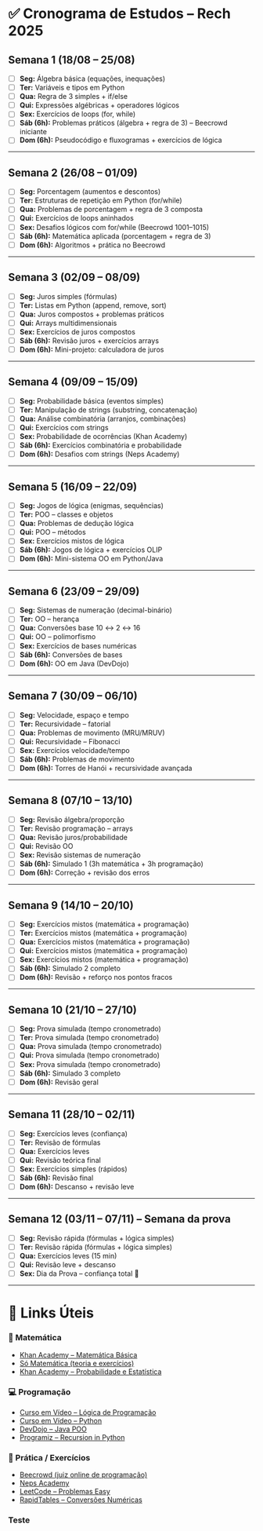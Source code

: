 # ✅ Cronograma de Estudos – Rech 2025

## Semana 1 (18/08 – 25/08)
- [ ] **Seg:** Álgebra básica (equações, inequações)  
- [ ] **Ter:** Variáveis e tipos em Python  
- [ ] **Qua:** Regra de 3 simples + if/else  
- [ ] **Qui:** Expressões algébricas + operadores lógicos  
- [ ] **Sex:** Exercícios de loops (for, while)  
- [ ] **Sáb (6h):** Problemas práticos (álgebra + regra de 3) – Beecrowd iniciante  
- [ ] **Dom (6h):** Pseudocódigo e fluxogramas + exercícios de lógica 

---

## Semana 2 (26/08 – 01/09)
- [ ] **Seg:** Porcentagem (aumentos e descontos)  
- [ ] **Ter:** Estruturas de repetição em Python (for/while)  
- [ ] **Qua:** Problemas de porcentagem + regra de 3 composta  
- [ ] **Qui:** Exercícios de loops aninhados  
- [ ] **Sex:** Desafios lógicos com for/while (Beecrowd 1001–1015)  
- [ ] **Sáb (6h):** Matemática aplicada (porcentagem + regra de 3)  
- [ ] **Dom (6h):** Algoritmos + prática no Beecrowd  

---

## Semana 3 (02/09 – 08/09)
- [ ] **Seg:** Juros simples (fórmulas)  
- [ ] **Ter:** Listas em Python (append, remove, sort)  
- [ ] **Qua:** Juros compostos + problemas práticos  
- [ ] **Qui:** Arrays multidimensionais  
- [ ] **Sex:** Exercícios de juros compostos  
- [ ] **Sáb (6h):** Revisão juros + exercícios arrays  
- [ ] **Dom (6h):** Mini-projeto: calculadora de juros  

---

## Semana 4 (09/09 – 15/09)
- [ ] **Seg:** Probabilidade básica (eventos simples)  
- [ ] **Ter:** Manipulação de strings (substring, concatenação)  
- [ ] **Qua:** Análise combinatória (arranjos, combinações)  
- [ ] **Qui:** Exercícios com strings  
- [ ] **Sex:** Probabilidade de ocorrências (Khan Academy)  
- [ ] **Sáb (6h):** Exercícios combinatória e probabilidade  
- [ ] **Dom (6h):** Desafios com strings (Neps Academy)  

---

## Semana 5 (16/09 – 22/09)
- [ ] **Seg:** Jogos de lógica (enigmas, sequências)  
- [ ] **Ter:** POO – classes e objetos  
- [ ] **Qua:** Problemas de dedução lógica  
- [ ] **Qui:** POO – métodos  
- [ ] **Sex:** Exercícios mistos de lógica  
- [ ] **Sáb (6h):** Jogos de lógica + exercícios OLIP  
- [ ] **Dom (6h):** Mini-sistema OO em Python/Java  

---

## Semana 6 (23/09 – 29/09)
- [ ] **Seg:** Sistemas de numeração (decimal-binário)  
- [ ] **Ter:** OO – herança  
- [ ] **Qua:** Conversões base 10 ↔ 2 ↔ 16  
- [ ] **Qui:** OO – polimorfismo  
- [ ] **Sex:** Exercícios de bases numéricas  
- [ ] **Sáb (6h):** Conversões de bases  
- [ ] **Dom (6h):** OO em Java (DevDojo)  

---

## Semana 7 (30/09 – 06/10)
- [ ] **Seg:** Velocidade, espaço e tempo  
- [ ] **Ter:** Recursividade – fatorial  
- [ ] **Qua:** Problemas de movimento (MRU/MRUV)  
- [ ] **Qui:** Recursividade – Fibonacci  
- [ ] **Sex:** Exercícios velocidade/tempo  
- [ ] **Sáb (6h):** Problemas de movimento  
- [ ] **Dom (6h):** Torres de Hanói + recursividade avançada  

---

## Semana 8 (07/10 – 13/10)
- [ ] **Seg:** Revisão álgebra/proporção  
- [ ] **Ter:** Revisão programação – arrays  
- [ ] **Qua:** Revisão juros/probabilidade  
- [ ] **Qui:** Revisão OO  
- [ ] **Sex:** Revisão sistemas de numeração  
- [ ] **Sáb (6h):** Simulado 1 (3h matemática + 3h programação)  
- [ ] **Dom (6h):** Correção + revisão dos erros  

---

## Semana 9 (14/10 – 20/10)
- [ ] **Seg:** Exercícios mistos (matemática + programação)  
- [ ] **Ter:** Exercícios mistos (matemática + programação)  
- [ ] **Qua:** Exercícios mistos (matemática + programação)  
- [ ] **Qui:** Exercícios mistos (matemática + programação)  
- [ ] **Sex:** Exercícios mistos (matemática + programação)  
- [ ] **Sáb (6h):** Simulado 2 completo  
- [ ] **Dom (6h):** Revisão + reforço nos pontos fracos  

---

## Semana 10 (21/10 – 27/10)
- [ ] **Seg:** Prova simulada (tempo cronometrado)  
- [ ] **Ter:** Prova simulada (tempo cronometrado)  
- [ ] **Qua:** Prova simulada (tempo cronometrado)  
- [ ] **Qui:** Prova simulada (tempo cronometrado)  
- [ ] **Sex:** Prova simulada (tempo cronometrado)  
- [ ] **Sáb (6h):** Simulado 3 completo  
- [ ] **Dom (6h):** Revisão geral  

---

## Semana 11 (28/10 – 02/11)
- [ ] **Seg:** Exercícios leves (confiança)  
- [ ] **Ter:** Revisão de fórmulas  
- [ ] **Qua:** Exercícios leves  
- [ ] **Qui:** Revisão teórica final  
- [ ] **Sex:** Exercícios simples (rápidos)  
- [ ] **Sáb (6h):** Revisão final  
- [ ] **Dom (6h):** Descanso + revisão leve  

---

## Semana 12 (03/11 – 07/11) – Semana da prova
- [ ] **Seg:** Revisão rápida (fórmulas + lógica simples)  
- [ ] **Ter:** Revisão rápida (fórmulas + lógica simples)  
- [ ] **Qua:** Exercícios leves (15 min)  
- [ ] **Qui:** Revisão leve + descanso  
- [ ] **Sex:** Dia da Prova – confiança total 💪  

---

# 🔗 Links Úteis

### 📘 Matemática
- [Khan Academy – Matemática Básica](https://pt.khanacademy.org/math)  
- [Só Matemática (teoria e exercícios)](https://www.somatematica.com.br)  
- [Khan Academy – Probabilidade e Estatística](https://pt.khanacademy.org/math/statistics-probability/probability-library)  

### 💻 Programação
- [Curso em Vídeo – Lógica de Programação](https://www.youtube.com/playlist?list=PLHz_AreHm4dmSj0MHol_aoNYCSGFqvfXV)  
- [Curso em Vídeo – Python](https://www.youtube.com/playlist?list=PLHz_AreHm4dm6wYOIW20Nyg12TAjmMGT-)  
- [DevDojo – Java POO](https://www.youtube.com/playlist?list=PL62G310vn6nHrMr1tFLNOYP_c73m6nAzL)  
- [Programiz – Recursion in Python](https://www.programiz.com/python-programming/recursion)  

### 🧩 Prática / Exercícios
- [Beecrowd (juiz online de programação)](https://www.beecrowd.com.br/)  
- [Neps Academy](https://neps.academy/)  
- [LeetCode – Problemas Easy](https://leetcode.com/problemset/all/?difficulty=EASY)  
- [RapidTables – Conversões Numéricas](https://www.rapidtables.com/convert/number/index.html)  

### Teste